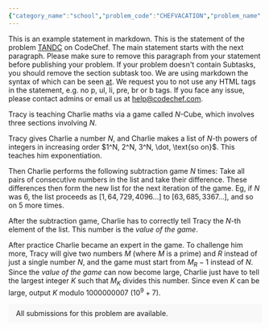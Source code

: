 ```yaml
---
{"category_name":"school","problem_code":"CHEFVACATION","problem_name":"Chef on Vacation","problemComponents":{"constraints":"- $1 \\leq T \\leq 1000$\n- $1 \\leq X,Y,Z \\leq 1000$\n","constraintsState":true,"subtasks":"","subtasksState":false,"inputFormat":"- The first line will contain a single integer $T$ denoting the number of test cases. The description of the test cases follows.\n- Each test case consists of a single line of input, which contains three space-separated integers $X, Y$ and $Z$.\n","inputFormatState":true,"outputFormat":"For each test case, output in a single line the answer: \u0022YES\u0022 if Chef can go on both the trips and \u0022NO\u0022 if not.\n\nYou may print each character of each string in uppercase or lowercase (for example, the strings \u0022yEs\u0022, \u0022yes\u0022, \u0022Yes\u0022 and \u0022YES\u0022 will all be treated as identical).","outputFormatState":true,"sampleTestCases":{"0":{"id":1,"input":"2\n1 2 4\n2 2 3","output":"YES\nNO","explanation":"**Test case $1$:** Chef can go to the family trip on day $1$ and the friends trip on days $2$ and $3$.\n\nAlternatively, Chef can also plan the trip with friends on days $1$ and $2$ and the family trip on day $4$.\n\n**Test case $2$:** Chef cannot plan both trips within $3$ days.","isDeleted":false}}},"video_editorial_url":"https://youtu.be/7U7eox0qfUo","languages_supported":{"0":"CPP14","1":"C","2":"JAVA","3":"PYTH 3.6","4":"CPP17","5":"PYTH","6":"PYP3","7":"CS2","8":"ADA","9":"PYPY","10":"TEXT","11":"PAS fpc","12":"NODEJS","13":"RUBY","14":"PHP","15":"GO","16":"HASK","17":"TCL","18":"PERL","19":"SCALA","20":"LUA","21":"kotlin","22":"BASH","23":"JS","24":"LISP sbcl","25":"rust","26":"PAS gpc","27":"BF","28":"CLOJ","29":"R","30":"D","31":"CAML","32":"FORT","33":"ASM","34":"swift","35":"FS","36":"WSPC","37":"LISP clisp","38":"SQL","39":"SCM guile","40":"PERL6","41":"ERL","42":"CLPS","43":"ICK","44":"NICE","45":"PRLG","46":"ICON","47":"COB","48":"SCM chicken","49":"PIKE","50":"SCM qobi","51":"ST","52":"SQLQ","53":"NEM"},"max_timelimit":0.5,"source_sizelimit":50000,"problem_author":"nishant_adm","problem_tester":"","date_added":"15-11-2021","tags":{"0":"cakewalk","1":"cakewalk","2":"nishant_adm","3":"start17","4":"start17"},"problem_difficulty_level":"Unavailable","best_tag":"","editorial_url":"https://discuss.codechef.com/problems/CHEFVACATION","time":{"view_start_date":1637170200,"submit_start_date":1637170200,"visible_start_date":1637170200,"end_date":1735669800},"is_direct_submittable":false,"problemDiscussURL":"https://discuss.codechef.com/search?q=CHEFVACATION","is_proctored":false,"visitedContests":{},"layout":"problem"}
---
```

This is an example statement in markdown. This is the statement of the problem [TANDC](https://codechef.com/problems/TANDC) on CodeChef. The main statement starts with the next paragraph. Please make sure to remove this paragraph from your statement before publishing your problem. If your problem doesn't contain Subtasks, you should remove the section subtask too. We are using markdown the syntax of which can be seen [at](https://github.com/showdownjs/showdown/wiki/Showdown's-Markdown-syntax). We request you to not use any HTML tags in the statement, e.g. no p, ul, li, pre, br or b tags. If you face any issue, please contact admins or email us at help@codechef.com.

Tracy is teaching Charlie maths via a game called $N$-Cube, which involves three sections involving $N$.

Tracy gives Charlie a number $N$, and Charlie makes a list of $N$-th powers of integers in increasing order $1^N, 2^N, 3^N, \dot, \text{so on}$. This teaches him exponentiation.

Then Charlie performs the following subtraction game $N$ times: Take all pairs of consecutive numbers in the list and take their difference. These differences then form the new list for the next iteration of the game. Eg, if $N$ was 6, the list proceeds as $[1, 64, 729, 4096 ... ]$ to $[63, 685, 3367 ...]$, and so on $5$ more times.

After the subtraction game, Charlie has to correctly tell Tracy the $N$-th element of the list. This number is the *value of the game*.

After practice Charlie became an expert in the game. To challenge him more, Tracy will give two numbers $M$ (where $M$ is a prime) and $R$ instead of just a single number $N$, and the game must start from $M_R - 1$ instead of $N$. Since the *value of the game* can now become large, Charlie just have to tell the largest integer $K$ such that $M_K$ divides this number. Since even $K$ can be large, output $K$ modulo 1000000007 ($10^9 + 7$).

<aside style='background: #f8f8f8;padding: 10px 15px;'><div>All submissions for this problem are available.</div></aside>